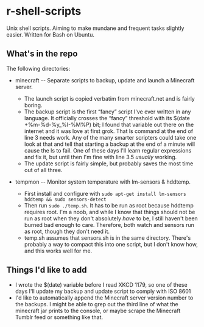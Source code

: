 r-shell-scripts
===============

Unix shell scripts. Aiming to make mundane and frequent tasks slightly easier. Written for Bash on Ubuntu.

What's in the repo
------------------
The following directories:

- minecraft -- Separate scripts to backup, update and launch a Minecraft server.  

    - The launch script is copied verbatim from minecraft.net and is fairly boring.
    - The backup script is the first “fancy” script I've ever written in any language. It officially crosses the “fancy” threshold with its $(date +%m-%d-%y_%I-%M%P) bit; I found that variable out there on the internet and it was love at first grok. That ls command at the end of line 3 needs work. Any of the many smarter scripters could take one look at that and tell that starting a backup at the end of a minute will cause the ls to fail. One of these days I'll learn regular expressions and fix it, but until then I'm fine with line 3.5 *usually* working. 
    - The update script is fairly simple, but probably saves the most time out of all three.
    
- tempmon -- Monitor system temperature with lm-sensors & hddtemp.

    - First install and configure with ``sudo apt-get install lm-sensors hddtemp && sudo sensors-detect``
    - Then run ``sudo ./temp.sh``. It has to be run as root because hddtemp requires root. I'm a noob, and while I know that things should not be run as root when they don't absolutely *have* to be, I still haven't been burned bad enough to care. Therefore, both watch and sensors run as root, though they don't need it.
    - temp.sh assumes that sensors.sh is in the same directory. There's probably a way to compact this into one script, but I don't know how, and this works well for me.


Things I'd like to add
------------------
- I wrote the $(date) variable before I read XKCD 1179, so one of these days I'll update my backup and update script to comply with ISO 8601
- I'd like to automatically append the Minecraft server version number to the backups. I might be able to grep out the third line of what the minecraft jar prints to the console, or maybe scrape the Minecraft Tumblr feed or something like that. 
